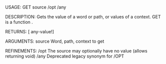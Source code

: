 USAGE:
     GET source /opt /any

DESCRIPTION:
     Gets the value of a word or path, or values of a context.
     GET is a function .

RETURNS: [<opt> any-value!]

ARGUMENTS:
    source
        Word, path, context to get

REFINEMENTS:
    /opt
        The source may optionally have no value (allows returning void)
    /any
        Deprecated legacy synonym for /OPT
